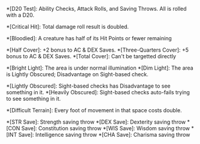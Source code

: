 *[D20 Test]: Ability Checks, Attack Rolls, and Saving Throws. All is rolled with a D20.

*[Critical Hit]: Total damage roll result is doubled.

*[Bloodied]: A creature has half of its Hit Points or fewer remaining

<!--- Covers --->

*[Half Cover]: +2 bonus to AC & DEX Saves.
*[Three-Quarters Cover]: +5 bonus to AC & DEX Saves.
*[Total Cover]: Can't be targetted directly

*[Bright Light]: The area is under normal illumination
*[Dim Light]: The area is Lightly Obscured; Disadvantage on Sight-based check.

*[Lightly Obscured]: Sight-based checks has Disadvantage to see something in it.
*[Heavily Obscured]: Sight-based checks auto-fails trying to see something in it.

*[Difficult Terrain]: Every foot of movement in that space costs double.

*[STR Save]: Strength saving throw
*[DEX Save]: Dexterity saving throw
*[CON Save]: Constitution saving throw
*[WIS Save]: Wisdom saving throw
*[INT Save]: Intelligence saving throw
*[CHA Save]: Charisma saving throw

<!--- Actions --->

<!---

*[Attack]: Attack with a weapon or an Unarmed Strike.
*[Dash]: For the rest of the turn, give yourself extra Movement equal to your <strong>Speed</strong>.
*[Disengage]: Your Movement doesn't provoke Opportunity Attack for the rest of the turn.
*[Dodge]: Until the start of your next turn, attack rolls against you have <strong>Disadvantage</strong>, and you make Dexterity saving throws with <strong>Advantage</strong>. You lose this benefit if you have the Incapacitated condition or if your <strong>Speed</strong> is 0.
*[Help]: Help another creature's ability check or attack roll, or administer first aid.
*[Hide]: Make a Dexterity (Stealth) check.
*[Influence]: Make a Charisma (Deception, Intimidation, Performance, or Persuasion) or Wisdom (Animal Handling) check to alter a creature's attitude.
*[Magic]: Cast an Action spell, use a magic item, or use a magical feature.
*[Ready]: Prepare to take an action in response to a trigger you define.
*[Search]: Make a Wisdom (Insight, Medicine, Perception, or Survival) check.
*[Study]: Make an Intelligence (Arcana, History, Investigation, Nature, or Religion) check.
*[Utilise]: Use a nonmagical object, don or doff a Shield.

--->